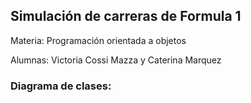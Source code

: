 <h2>Simulación de carreras de Formula 1</h2>
<p>Materia: Programación orientada a objetos</p>
<p>Alumnas: Victoria Cossi Mazza y Caterina Marquez</p>
<h3>Diagrama de clases:</h3>

